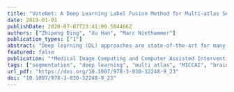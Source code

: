 ```yaml
---
title: "VoteNet: A Deep Learning Label Fusion Method for Multi-atlas Segmentation"
date: 2019-01-01
publishDate: 2020-07-07T23:41:09.584466Z
authors: ["Zhipeng Ding", "Xu Han", "Marc Niethammer"]
publication_types: ["1"]
abstract: "Deep learning (DL) approaches are state-of-the-art for many medical image segmentation tasks. They offer a number of advantages: they can be trained for specific tasks, computations are fast at test time, and segmentation quality is typically high. In contrast, previously popular multi-atlas segmentation (MAS) methods are relatively slow (as they rely on costly registrations) and even though sophisticated label fusion strategies have been proposed, DL approaches generally outperform MAS. In this work, we propose a DL-based label fusion strategy (VoteNet) which locally selects a set of reliable atlases whose labels are then fused via plurality voting. Experiments on 3D brain MRI data show that by selecting a good initial atlas set MAS with VoteNet significantly outperforms a number of other label fusion strategies as well as a direct DL segmentation approach. We also provide an experimental analysis of the upper performance bound achievable by our method. While unlikely achievable in practice, this bound suggests room for further performance improvements. Lastly, to address the runtime disadvantage of standard MAS, all our results make use of a fast DL registration approach."
featured: false
publication: "*Medical Image Computing and Computer Assisted Intervention - MICCAI 2019 - 22nd International Conference, Shenzhen, China, October 13-17, 2019, Proceedings, Part III*"
tags: ["segmentation", "deep learning", "multi atlas", "MICCAI", "brain"]
url_pdf: "https://doi.org/10.1007/978-3-030-32248-9_23"
doi: "10.1007/978-3-030-32248-9_23"
---
```


